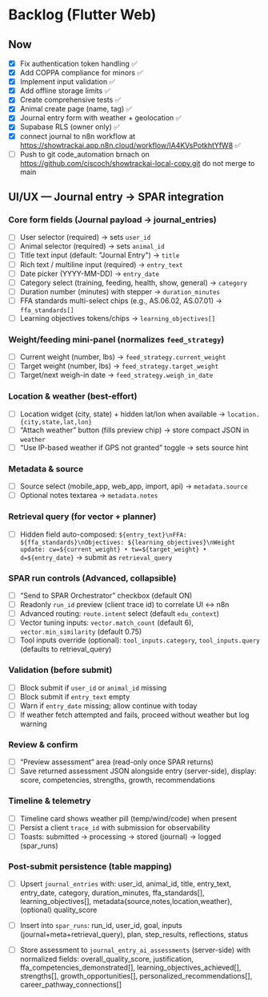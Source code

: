 # Backlog (Flutter Web)


## Now
- [x] Fix authentication token handling ✅
- [x] Add COPPA compliance for minors ✅
- [x] Implement input validation ✅
- [x] Add offline storage limits ✅
- [x] Create comprehensive tests ✅
- [x] Animal create page (name, tag) ✅
- [x] Journal entry form with weather + geolocation ✅
- [x] Supabase RLS (owner only) ✅
- [x] connect journal to n8n workflow at https://showtrackai.app.n8n.cloud/workflow/IA4KVsPotkhtYfW8 ✅
- [ ] Push to git code_automation brnach on https://github.com/ciscoch/showtrackai-local-copy.git do not merge to main
## UI/UX — Journal entry → SPAR integration

### Core form fields (Journal payload → journal_entries)
- [ ] User selector (required) → sets `user_id`
- [ ] Animal selector (required) → sets `animal_id`
- [ ] Title text input (default: "Journal Entry") → `title`
- [ ] Rich text / multiline input (required) → `entry_text`
- [ ] Date picker (YYYY-MM-DD) → `entry_date`
- [ ] Category select (training, feeding, health, show, general) → `category`
- [ ] Duration number (minutes) with stepper → `duration_minutes`
- [ ] FFA standards multi-select chips (e.g., AS.06.02, AS.07.01) → `ffa_standards[]`
- [ ] Learning objectives tokens/chips → `learning_objectives[]`

### Weight/feeding mini-panel (normalizes `feed_strategy`)
- [ ] Current weight (number, lbs) → `feed_strategy.current_weight`
- [ ] Target weight (number, lbs) → `feed_strategy.target_weight`
- [ ] Target/next weigh-in date → `feed_strategy.weigh_in_date`

### Location & weather (best-effort)
- [ ] Location widget (city, state) + hidden lat/lon when available → `location.{city,state,lat,lon}`
- [ ] “Attach weather” button (fills preview chip) → store compact JSON in `weather`
- [ ] “Use IP-based weather if GPS not granted” toggle → sets source hint

### Metadata & source
- [ ] Source select (mobile_app, web_app, import, api) → `metadata.source`
- [ ] Optional notes textarea → `metadata.notes`

### Retrieval query (for vector + planner)
- [ ] Hidden field auto-composed: `${entry_text}\nFFA: ${ffa_standards}\nObjectives: ${learning_objectives}\nWeight update: cw=${current_weight} • tw=${target_weight} • d=${entry_date}`
  → submit as `retrieval_query`

### SPAR run controls (Advanced, collapsible)
- [ ] “Send to SPAR Orchestrator” checkbox (default ON)
- [ ] Readonly `run_id` preview (client trace id) to correlate UI ↔ n8n
- [ ] Advanced routing: `route.intent` select (default `edu_context`)
- [ ] Vector tuning inputs: `vector.match_count` (default 6), `vector.min_similarity` (default 0.75)
- [ ] Tool inputs override (optional): `tool_inputs.category`, `tool_inputs.query` (defaults to retrieval_query)

### Validation (before submit)
- [ ] Block submit if `user_id` or `animal_id` missing
- [ ] Block submit if `entry_text` empty
- [ ] Warn if `entry_date` missing; allow continue with today
- [ ] If weather fetch attempted and fails, proceed without weather but log warning

### Review & confirm
- [ ] “Preview assessment” area (read-only once SPAR returns)
- [ ] Save returned assessment JSON alongside entry (server-side), display:
      score, competencies, strengths, growth, recommendations

### Timeline & telemetry
- [ ] Timeline card shows weather pill (temp/wind/code) when present
- [ ] Persist a client `trace_id` with submission for observability
- [ ] Toasts: submitted → processing → stored (journal) → logged (spar_runs)

### Post-submit persistence (table mapping)
- [ ] Upsert `journal_entries` with: user_id, animal_id, title, entry_text,
      entry_date, category, duration_minutes, ffa_standards[], learning_objectives[],
      metadata{source,notes,location,weather}, (optional) quality_score
- [ ] Insert into `spar_runs`: run_id, user_id, goal, inputs (journal+meta+retrieval_query),
      plan, step_results, reflections, status
- [ ] Store assessment to `journal_entry_ai_assessments` (server-side) with normalized fields:
      overall_quality_score, justification, ffa_competencies_demonstrated[],
      learning_objectives_achieved[], strengths[], growth_opportunities[],
      personalized_recommendations[], career_pathway_connections[]


